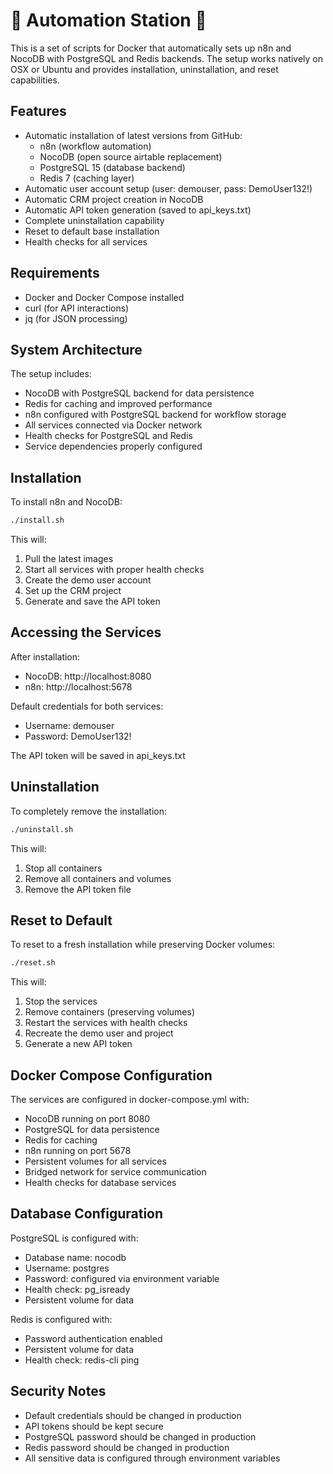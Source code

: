 # :robot: Automation Station :robot:
This is a set of scripts for Docker that automatically sets up n8n and NocoDB with PostgreSQL and Redis backends. The setup works natively on OSX or Ubuntu and provides installation, uninstallation, and reset capabilities.

## Features

- Automatic installation of latest versions from GitHub:
  - n8n (workflow automation)
  - NocoDB (open source airtable replacement)
  - PostgreSQL 15 (database backend)
  - Redis 7 (caching layer)
- Automatic user account setup (user: demouser, pass: DemoUser132!)
- Automatic CRM project creation in NocoDB
- Automatic API token generation (saved to api_keys.txt)
- Complete uninstallation capability
- Reset to default base installation
- Health checks for all services

## Requirements

- Docker and Docker Compose installed
- curl (for API interactions)
- jq (for JSON processing)

## System Architecture

The setup includes:
- NocoDB with PostgreSQL backend for data persistence
- Redis for caching and improved performance
- n8n configured with PostgreSQL backend for workflow storage
- All services connected via Docker network
- Health checks for PostgreSQL and Redis
- Service dependencies properly configured

## Installation

To install n8n and NocoDB:

```bash
./install.sh
```

This will:
1. Pull the latest images
2. Start all services with proper health checks
3. Create the demo user account
4. Set up the CRM project
5. Generate and save the API token

## Accessing the Services

After installation:
- NocoDB: http://localhost:8080
- n8n: http://localhost:5678

Default credentials for both services:
- Username: demouser
- Password: DemoUser132!

The API token will be saved in api_keys.txt

## Uninstallation

To completely remove the installation:

```bash
./uninstall.sh
```

This will:
1. Stop all containers
2. Remove all containers and volumes
3. Remove the API token file

## Reset to Default

To reset to a fresh installation while preserving Docker volumes:

```bash
./reset.sh
```

This will:
1. Stop the services
2. Remove containers (preserving volumes)
3. Restart the services with health checks
4. Recreate the demo user and project
5. Generate a new API token

## Docker Compose Configuration

The services are configured in docker-compose.yml with:
- NocoDB running on port 8080
- PostgreSQL for data persistence
- Redis for caching
- n8n running on port 5678
- Persistent volumes for all services
- Bridged network for service communication
- Health checks for database services

## Database Configuration

PostgreSQL is configured with:
- Database name: nocodb
- Username: postgres
- Password: configured via environment variable
- Health check: pg_isready
- Persistent volume for data

Redis is configured with:
- Password authentication enabled
- Persistent volume for data
- Health check: redis-cli ping

## Security Notes

- Default credentials should be changed in production
- API tokens should be kept secure
- PostgreSQL password should be changed in production
- Redis password should be changed in production
- All sensitive data is configured through environment variables
